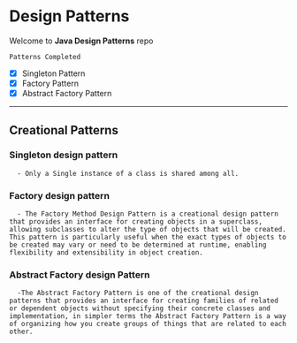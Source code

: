 # Design Patterns

Welcome to **Java Design Patterns** repo

``Patterns Completed``
 - [x] Singleton Pattern
 - [x] Factory Pattern
 - [x] Abstract Factory Pattern
---

## Creational Patterns
   ### Singleton design pattern
      - Only a Single instance of a class is shared among all.
   ### Factory design pattern
      - The Factory Method Design Pattern is a creational design pattern that provides an interface for creating objects in a superclass, allowing subclasses to alter the type of objects that will be created. This pattern is particularly useful when the exact types of objects to be created may vary or need to be determined at runtime, enabling flexibility and extensibility in object creation.
   ### Abstract Factory design Pattern
      -The Abstract Factory Pattern is one of the creational design patterns that provides an interface for creating families of related or dependent objects without specifying their concrete classes and implementation, in simpler terms the Abstract Factory Pattern is a way of organizing how you create groups of things that are related to each other.